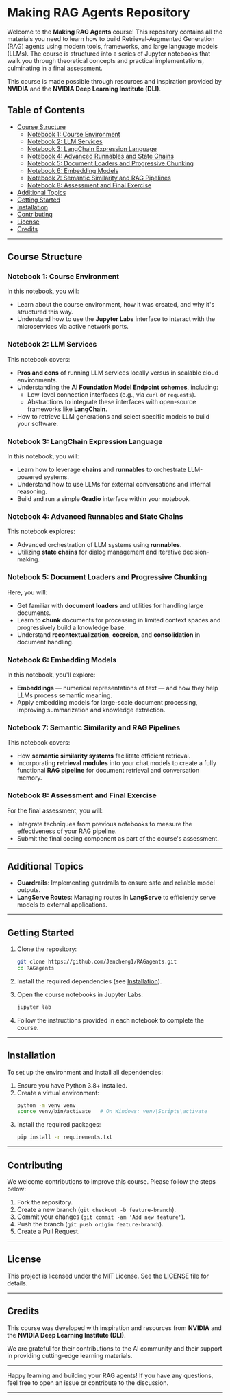 
# Making RAG Agents Repository

Welcome to the **Making RAG Agents** course! This repository contains all the materials you need to learn how to build Retrieval-Augmented Generation (RAG) agents using modern tools, frameworks, and large language models (LLMs). The course is structured into a series of Jupyter notebooks that walk you through theoretical concepts and practical implementations, culminating in a final assessment.

This course is made possible through resources and inspiration provided by **NVIDIA** and the **NVIDIA Deep Learning Institute (DLI)**.

## Table of Contents

- [Course Structure](#course-structure)
  - [Notebook 1: Course Environment](#notebook-1-course-environment)
  - [Notebook 2: LLM Services](#notebook-2-llm-services)
  - [Notebook 3: LangChain Expression Language](#notebook-3-langchain-expression-language)
  - [Notebook 4: Advanced Runnables and State Chains](#notebook-4-advanced-runnables-and-state-chains)
  - [Notebook 5: Document Loaders and Progressive Chunking](#notebook-5-document-loaders-and-progressive-chunking)
  - [Notebook 6: Embedding Models](#notebook-6-embedding-models)
  - [Notebook 7: Semantic Similarity and RAG Pipelines](#notebook-7-semantic-similarity-and-rag-pipelines)
  - [Notebook 8: Assessment and Final Exercise](#notebook-8-assessment-and-final-exercise)
- [Additional Topics](#additional-topics)
- [Getting Started](#getting-started)
- [Installation](#installation)
- [Contributing](#contributing)
- [License](#license)
- [Credits](#credits)

---

## Course Structure

### Notebook 1: Course Environment
In this notebook, you will:
- Learn about the course environment, how it was created, and why it's structured this way.
- Understand how to use the **Jupyter Labs** interface to interact with the microservices via active network ports.

### Notebook 2: LLM Services
This notebook covers:
- **Pros and cons** of running LLM services locally versus in scalable cloud environments.
- Understanding the **AI Foundation Model Endpoint schemes**, including:
  - Low-level connection interfaces (e.g., via `curl` or `requests`).
  - Abstractions to integrate these interfaces with open-source frameworks like **LangChain**.
- How to retrieve LLM generations and select specific models to build your software.

### Notebook 3: LangChain Expression Language
In this notebook, you will:
- Learn how to leverage **chains** and **runnables** to orchestrate LLM-powered systems.
- Understand how to use LLMs for external conversations and internal reasoning.
- Build and run a simple **Gradio** interface within your notebook.

### Notebook 4: Advanced Runnables and State Chains
This notebook explores:
- Advanced orchestration of LLM systems using **runnables**.
- Utilizing **state chains** for dialog management and iterative decision-making.

### Notebook 5: Document Loaders and Progressive Chunking
Here, you will:
- Get familiar with **document loaders** and utilities for handling large documents.
- Learn to **chunk** documents for processing in limited context spaces and progressively build a knowledge base.
- Understand **recontextualization**, **coercion**, and **consolidation** in document handling.

### Notebook 6: Embedding Models
In this notebook, you'll explore:
- **Embeddings** — numerical representations of text — and how they help LLMs process semantic meaning.
- Apply embedding models for large-scale document processing, improving summarization and knowledge extraction.

### Notebook 7: Semantic Similarity and RAG Pipelines
This notebook covers:
- How **semantic similarity systems** facilitate efficient retrieval.
- Incorporating **retrieval modules** into your chat models to create a fully functional **RAG pipeline** for document retrieval and conversation memory.

### Notebook 8: Assessment and Final Exercise
For the final assessment, you will:
- Integrate techniques from previous notebooks to measure the effectiveness of your RAG pipeline.
- Submit the final coding component as part of the course's assessment.

---

## Additional Topics
- **Guardrails**: Implementing guardrails to ensure safe and reliable model outputs.
- **LangServe Routes**: Managing routes in **LangServe** to efficiently serve models to external applications.

---

## Getting Started

1. Clone the repository:
   ```bash
   git clone https://github.com/Jencheng1/RAGagents.git
   cd RAGagents
   ```

2. Install the required dependencies (see [Installation](#installation)).

3. Open the course notebooks in Jupyter Labs:
   ```bash
   jupyter lab
   ```

4. Follow the instructions provided in each notebook to complete the course.

---

## Installation

To set up the environment and install all dependencies:

1. Ensure you have Python 3.8+ installed.
2. Create a virtual environment:
   ```bash
   python -m venv venv
   source venv/bin/activate   # On Windows: venv\Scripts\activate
   ```
3. Install the required packages:
   ```bash
   pip install -r requirements.txt
   ```

---

## Contributing

We welcome contributions to improve this course. Please follow the steps below:

1. Fork the repository.
2. Create a new branch (`git checkout -b feature-branch`).
3. Commit your changes (`git commit -am 'Add new feature'`).
4. Push the branch (`git push origin feature-branch`).
5. Create a Pull Request.

---

## License

This project is licensed under the MIT License. See the [LICENSE](LICENSE) file for details.

---

## Credits

This course was developed with inspiration and resources from **NVIDIA** and the **NVIDIA Deep Learning Institute (DLI)**.

We are grateful for their contributions to the AI community and their support in providing cutting-edge learning materials.

---

Happy learning and building your RAG agents! If you have any questions, feel free to open an issue or contribute to the discussion.

--- 

